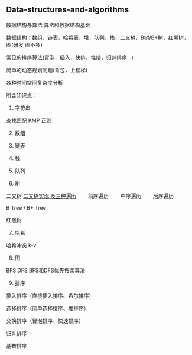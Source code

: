## Data-structures-and-algorithms

数据结构与算法
算法和数据结构基础

数据结构：数组，链表，哈希表，堆，队列，栈，二叉树，B树/B+树，红黑树，图(研发 图不多)

常见的排序算法(冒泡，插入，快排，堆排，归并排序…)

简单的动态规划问题(背包，上楼梯)

各种时间空间复杂度分析

所含知识点：

1. 字符串

查找匹配 KMP
正则

2. 数组

3. 链表

4. 栈

5. 队列 

6. 树

二叉树 [二叉树实现 及三种遍历](https://github.com/loveincode/Data-structures-and-algorithms/blob/master/src/data_structures/data06_tree/Binarytree/BinaryTree.java)
　　前序遍历
　　中序遍历
　　后序遍历

B Tree / B+ Tree

红黑树

7. 哈希

哈希冲突
k-v

8. 图

BFS
DFS [BFS和DFS优先搜索算法](http://www.cnblogs.com/pengyingh/articles/2396432.html)

9. 排序

插入排序（直接插入排序、希尔排序）

选择排序（简单选择排序、堆排序）

交换排序（冒泡排序、快速排序）

归并排序

基数排序


